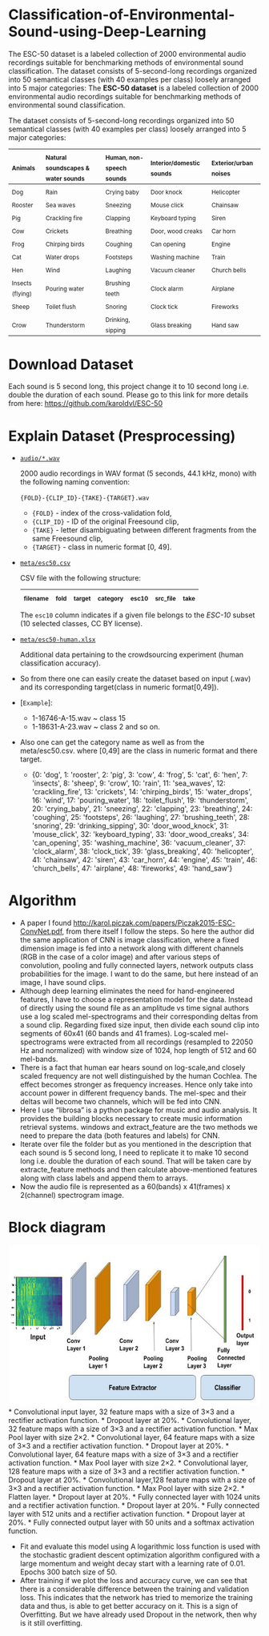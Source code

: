 # Classification-of-Environmental-Sound-using-Deep-Learning
The ESC-50 dataset is a labeled collection of 2000 environmental audio recordings suitable for benchmarking methods of environmental sound classification.  The dataset consists of 5-second-long recordings organized into 50 semantical classes (with 40 examples per class) loosely arranged into 5 major categories:
The **ESC-50 dataset** is a labeled collection of 2000 environmental audio recordings suitable for benchmarking methods of environmental sound classification.

The dataset consists of 5-second-long recordings organized into 50 semantical classes (with 40 examples per class) loosely arranged into 5 major categories:

| <sub>Animals</sub> | <sub>Natural soundscapes & water sounds </sub> | <sub>Human, non-speech sounds</sub> | <sub>Interior/domestic sounds</sub> | <sub>Exterior/urban noises</sub> |
| :--- | :--- | :--- | :--- | :--- |
| <sub>Dog</sub> | <sub>Rain</sub> | <sub>Crying baby</sub> | <sub>Door knock</sub> | <sub>Helicopter</sub></sub> |
| <sub>Rooster</sub> | <sub>Sea waves</sub> | <sub>Sneezing</sub> | <sub>Mouse click</sub> | <sub>Chainsaw</sub> |
| <sub>Pig</sub> | <sub>Crackling fire</sub> | <sub>Clapping</sub> | <sub>Keyboard typing</sub> | <sub>Siren</sub> |
| <sub>Cow</sub> | <sub>Crickets</sub> | <sub>Breathing</sub> | <sub>Door, wood creaks</sub> | <sub>Car horn</sub> |
| <sub>Frog</sub> | <sub>Chirping birds</sub> | <sub>Coughing</sub> | <sub>Can opening</sub> | <sub>Engine</sub> |
| <sub>Cat</sub> | <sub>Water drops</sub> | <sub>Footsteps</sub> | <sub>Washing machine</sub> | <sub>Train</sub> |
| <sub>Hen</sub> | <sub>Wind</sub> | <sub>Laughing</sub> | <sub>Vacuum cleaner</sub> | <sub>Church bells</sub> |
| <sub>Insects (flying)</sub> | <sub>Pouring water</sub> | <sub>Brushing teeth</sub> | <sub>Clock alarm</sub> | <sub>Airplane</sub> |
| <sub>Sheep</sub> | <sub>Toilet flush</sub> | <sub>Snoring</sub> | <sub>Clock tick</sub> | <sub>Fireworks</sub> |
| <sub>Crow</sub> | <sub>Thunderstorm</sub> | <sub>Drinking, sipping</sub> | <sub>Glass breaking</sub> | <sub>Hand saw</sub> |

# Download Dataset
Each sound is 5 second long, this project change it to 10 second long i.e. double the duration of each sound.
Please go to this link for more details from here:
https://github.com/karoldvl/ESC-50 

# Explain Dataset (Presprocessing)
- [`audio/*.wav`](audio/)

  2000 audio recordings in WAV format (5 seconds, 44.1 kHz, mono) with the following naming convention:
  
  `{FOLD}-{CLIP_ID}-{TAKE}-{TARGET}.wav`
  
  - `{FOLD}` - index of the cross-validation fold,
  - `{CLIP_ID}` - ID of the original Freesound clip,
  - `{TAKE}` - letter disambiguating between different fragments from the same Freesound clip,
  - `{TARGET}` - class in numeric format [0, 49].

- [`meta/esc50.csv`](meta/esc50.csv)

  CSV file with the following structure:
  
  | <sub>filename</sub> | <sub>fold</sub> | <sub>target</sub> | <sub>category</sub> | <sub>esc10</sub> | <sub>src_file</sub> | <sub>take</sub> |
  | :--- | :--- | :--- | :--- | :--- | :--- | :--- |
  
  The `esc10` column indicates if a given file belongs to the *ESC-10* subset (10 selected classes, CC BY license).
  
- [`meta/esc50-human.xlsx`](meta/esc50-human.xlsx)

  Additional data pertaining to the crowdsourcing experiment (human classification accuracy).
  
-  So from there one can easily create the dataset based on input (.wav) and its corresponding target(class in numeric format[0,49]).

- [`Example`]:
  - 1-16746-A-15.wav ~ class 15
  - 1-18631-A-23.wav ~ class 2 and so on.
- Also one can get the category name as well as from the meta/esc50.csv. 
where [0,49] are the class in numeric format and there target.
   - {0: 'dog', 1: 'rooster', 2: 'pig', 3: 'cow', 4: 'frog', 5: 'cat', 6: 'hen', 7: 'insects', 8: 'sheep',
 9: 'crow', 10: 'rain', 11: 'sea_waves', 12: 'crackling_fire', 13: 'crickets',
 14: 'chirping_birds', 15: 'water_drops', 16: 'wind', 17: 'pouring_water', 18: 'toilet_flush',
 19: 'thunderstorm', 20: 'crying_baby', 21: 'sneezing', 22: 'clapping', 23: 'breathing',
 24: 'coughing', 25: 'footsteps', 26: 'laughing', 27: 'brushing_teeth', 28: 'snoring',
29: 'drinking_sipping', 30: 'door_wood_knock', 31: 'mouse_click', 32: 'keyboard_typing',
 33: 'door_wood_creaks', 34: 'can_opening', 35: 'washing_machine', 36: 'vacuum_cleaner',
 37: 'clock_alarm', 38: 'clock_tick', 39: 'glass_breaking', 40: 'helicopter', 41: 'chainsaw',
 42: 'siren', 43: 'car_horn', 44: 'engine', 45: 'train', 46: 'church_bells', 47: 'airplane', 48: 'fireworks',
 49: 'hand_saw'}
 
 # Algorithm
- A paper I found http://karol.piczak.com/papers/Piczak2015-ESC-ConvNet.pdf, from there itself I follow the steps. So here the author did the same application of CNN is image classification, where a fixed dimension image is fed into a network along with different channels (RGB in the case of a color image) and after various steps of convolution, pooling and fully connected layers, network outputs class probabilities for the image. I want to do the same, but here instead of an image, I have sound clips.
- Although deep learning eliminates the need for hand-engineered features, I have to choose a representation model for the data. Instead of directly using the sound file as an amplitude vs time signal authors use a  log scaled mel-spectrograms and their corresponding deltas from a sound clip. Regarding fixed size input, then divide each sound clip into segments of 60x41 (60 bands and 41 frames). Log-scaled mel-spectrograms were extracted from all recordings (resampled to 22050 Hz and normalized) with window size of 1024, hop length of 512 and 60 mel-bands.
- There is a fact that human ear hears sound on log-scale,and closely scaled frequency are not well distinguished by the human Cochlea. The effect becomes stronger as frequency increases. Hence only take into account power in different frequency bands. The mel-spec and their deltas will become two channels, which will be fed into CNN. 
- Here I use “librosa” is a python package for music and audio analysis. It provides the building blocks necessary to create music information retrieval systems. windows and extract_feature are the two methods we need to prepare the data (both features and labels) for CNN. 
- Iterate over file the folder but as you mentioned in the description that each sound is 5 second long, I need to replicate it to make 10 second long i.e. double the duration of each sound. That will be taken care by extracte_feature methods and then calculate above-mentioned features along with class labels and append them to arrays.
- Now the audio file is represented as a 60(bands) x 41(frames) x 2(channel) spectrogram image.

# Block diagram
<img src="classification_image.png" alt="block diagram" title="block diagram"  />
* Convolutional input layer, 32 feature maps with a size of 3×3 and a rectifier activation function.
* Dropout layer at 20%.
* Convolutional layer, 32 feature maps with a size of 3×3 and a rectifier activation function.
* Max Pool layer with size 2×2.
* Convolutional layer, 64 feature maps with a size of 3×3 and a rectifier activation function.
* Dropout layer at 20%.
* Convolutional layer, 64 feature maps with a size of 3×3 and a rectifier activation function.
* Max Pool layer with size 2×2.
* Convolutional layer, 128 feature maps with a size of 3×3 and a rectifier activation function.
* Dropout layer at 20%.
* Convolutional layer,128 feature maps with a size of 3×3 and a rectifier activation function.
* Max Pool layer with size 2×2.
* Flatten layer.
* Dropout layer at 20%.
* Fully connected layer with 1024 units and a rectifier activation function.
* Dropout layer at 20%.
* Fully connected layer with 512 units and a rectifier activation function.
* Dropout layer at 20%.
* Fully connected output layer with 50 units and a softmax activation function.

* Fit and evaluate this model using A logarithmic loss function is used with the stochastic gradient descent optimization algorithm configured with a large momentum and weight decay start with a learning rate of 0.01.
Epochs 300 batch size of 50.
* After training if we plot the loss and accuracy curve, we can see that there is a considerable difference between the training and validation loss. This indicates that the network has tried to memorize the training data and thus, is able to get better accuracy on it. This is a sign of Overfitting. But we have already used Dropout in the network, then why is it still overfitting.

